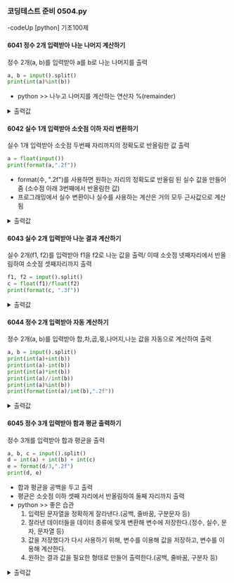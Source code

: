 ### 코딩테스트 준비 0504.py

-codeUp [python] 기초100제

#### 6041 정수 2개 입력받아 나눈 나머지 계산하기
정수 2개(a, b)를 입력받아 a를 b로 나눈 나머지를 출력
```py
a, b = input().split()
print(int(a)%int(b))
```
* python >> 나누고 나머지를 계산하는 연산자 %(remainder)
<details><summary>출력값</summary>
  입력값 : 5 2
  
  ```py
  1
  ```
  
  </details>
  
#### 6042 실수 1개 입력받아 소숫점 이하 자리 변환하기
실수 1개 입력받아 소숫점 두번째 자리까지의 정확도로 반올림한 값 출력
```py
a = float(input())
print(format(a,".2f"))
```
* format(수, ".2f")를 사용하면 원하는 자리의 정확도로 반올림 된 실수 값을 만들어 줌
  (소수점 아래 3번째에서 반올림한 값)
* 프로그래밍에서 실수 변환이나 실수를 사용하는 계산은 거의 모두 근사값으로 계산됨
<details><summary>출력값</summary>
  입력값 : 4.7892049
  
  ```py
  4.79
  ```
  
  </details>
  
#### 6043 실수 2개 입력받아 나눈 결과 계산하기
실수 2개(f1, f2)를 입력받아 f1을 f2로 나눈 값을 출력/ 이때 소숫점 넷째자리에서 반올림하여 소숫점 셋째자리까지 출력
```py
f1, f2 = input().split()
c = float(f1)/float(f2)
print(format(c, ".3f"))
```
<details><summary>출력값</summary>
  입력값 : 10.0 3.0
  
  ```py
  0.333
  ```
  
  </details>
  
#### 6044 정수 2개 입력받아 자동 계산하기
정수 2개(a, b)를 입력받아 합,차,곱,몫,나머지,나눈 값을 자동으로 계산하여 출력
```py
a, b = input().split()
print(int(a)+int(b))
print(int(a)-int(b))
print(int(a)*int(b))
print(int(a)//int(b))
print(int(a)%int(b))
print(format(int(a)/int(b),".2f"))
```
<details><summary>출력값</summary>
  입력값 : 10 3
  
  ```py
  13
  7
  30
  3
  1
  3.33
  ```
  
  </details>
  
#### 6045 정수 3개 입력받아 함과 평균 출력하기
정수 3개를 입력받아 합과 평균을 출력
```py
a, b, c = input().split()
d = int(a) + int(b) + int(c)
e = format(d/3,".2f")
print(d, e)
```
* 합과 평균을 공백을 두고 출력
* 평균은 소숫점 이하 셋째 자리에서 반올림하여 둘째 자리까지 출력
* python >> 좋은 습관
  1. 입력된 문자열을 정확하게 잘라낸다.(공백, 줄바꿈, 구분문자 등)
  2. 잘라낸 데이터들을 데이터 종류에 맞게 변환해 변수에 저장한다.(정수, 실수, 문자, 문자열 등)
  3. 값을 저장했다가 다시 사용하기 위해, 변수를 이용해 값을 저장하고, 변수를 이용해 계산한다.
  4. 원하는 결과 값을 필요한 형태로 만들어 출력한다.(공백, 줄바꿈, 구분자 등)
<details><summary>출력값</summary>
  입력값 : 1 2 3
  
  ```py
  6 2.00
  ```
  
  </details>
